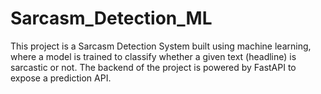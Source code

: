 # Sarcasm_Detection_ML
This project is a Sarcasm Detection System built using machine learning, where a model is trained to classify whether a given text (headline) is sarcastic or not. The backend of the project is powered by FastAPI to expose a prediction API.
